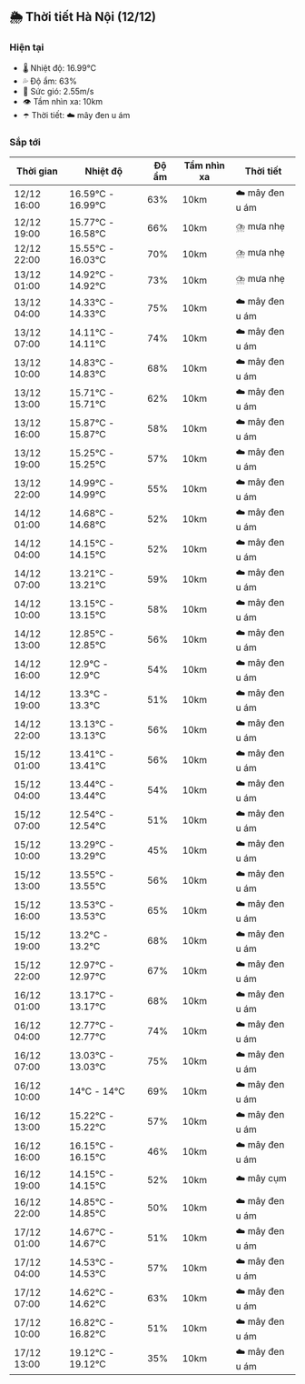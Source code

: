## 🌦️ Thời tiết Hà Nội (12/12)

### Hiện tại

- 🌡️ Nhiệt độ: 16.99℃
- 💦 Độ ẩm: 63%
- 💨 Sức gió: 2.55m/s
- 👁️ Tầm nhìn xa: 10km
- ☂️ Thời tiết: ☁️ mây đen u ám

### Sắp tới

| Thời gian | Nhiệt độ | Độ ẩm | Tầm nhìn xa | Thời tiết |
| --- | --- | --- | --- | --- |
| 12/12 16:00 | 16.59℃ - 16.99℃ | 63% | 10km | ☁️ mây đen u ám |
| 12/12 19:00 | 15.77℃ - 16.58℃ | 66% | 10km | ⛈️ mưa nhẹ |
| 12/12 22:00 | 15.55℃ - 16.03℃ | 70% | 10km | ⛈️ mưa nhẹ |
| 13/12 01:00 | 14.92℃ - 14.92℃ | 73% | 10km | ⛈️ mưa nhẹ |
| 13/12 04:00 | 14.33℃ - 14.33℃ | 75% | 10km | ☁️ mây đen u ám |
| 13/12 07:00 | 14.11℃ - 14.11℃ | 74% | 10km | ☁️ mây đen u ám |
| 13/12 10:00 | 14.83℃ - 14.83℃ | 68% | 10km | ☁️ mây đen u ám |
| 13/12 13:00 | 15.71℃ - 15.71℃ | 62% | 10km | ☁️ mây đen u ám |
| 13/12 16:00 | 15.87℃ - 15.87℃ | 58% | 10km | ☁️ mây đen u ám |
| 13/12 19:00 | 15.25℃ - 15.25℃ | 57% | 10km | ☁️ mây đen u ám |
| 13/12 22:00 | 14.99℃ - 14.99℃ | 55% | 10km | ☁️ mây đen u ám |
| 14/12 01:00 | 14.68℃ - 14.68℃ | 52% | 10km | ☁️ mây đen u ám |
| 14/12 04:00 | 14.15℃ - 14.15℃ | 52% | 10km | ☁️ mây đen u ám |
| 14/12 07:00 | 13.21℃ - 13.21℃ | 59% | 10km | ☁️ mây đen u ám |
| 14/12 10:00 | 13.15℃ - 13.15℃ | 58% | 10km | ☁️ mây đen u ám |
| 14/12 13:00 | 12.85℃ - 12.85℃ | 56% | 10km | ☁️ mây đen u ám |
| 14/12 16:00 | 12.9℃ - 12.9℃ | 54% | 10km | ☁️ mây đen u ám |
| 14/12 19:00 | 13.3℃ - 13.3℃ | 51% | 10km | ☁️ mây đen u ám |
| 14/12 22:00 | 13.13℃ - 13.13℃ | 56% | 10km | ☁️ mây đen u ám |
| 15/12 01:00 | 13.41℃ - 13.41℃ | 56% | 10km | ☁️ mây đen u ám |
| 15/12 04:00 | 13.44℃ - 13.44℃ | 54% | 10km | ☁️ mây đen u ám |
| 15/12 07:00 | 12.54℃ - 12.54℃ | 51% | 10km | ☁️ mây đen u ám |
| 15/12 10:00 | 13.29℃ - 13.29℃ | 45% | 10km | ☁️ mây đen u ám |
| 15/12 13:00 | 13.55℃ - 13.55℃ | 56% | 10km | ☁️ mây đen u ám |
| 15/12 16:00 | 13.53℃ - 13.53℃ | 65% | 10km | ☁️ mây đen u ám |
| 15/12 19:00 | 13.2℃ - 13.2℃ | 68% | 10km | ☁️ mây đen u ám |
| 15/12 22:00 | 12.97℃ - 12.97℃ | 67% | 10km | ☁️ mây đen u ám |
| 16/12 01:00 | 13.17℃ - 13.17℃ | 68% | 10km | ☁️ mây đen u ám |
| 16/12 04:00 | 12.77℃ - 12.77℃ | 74% | 10km | ☁️ mây đen u ám |
| 16/12 07:00 | 13.03℃ - 13.03℃ | 75% | 10km | ☁️ mây đen u ám |
| 16/12 10:00 | 14℃ - 14℃ | 69% | 10km | ☁️ mây đen u ám |
| 16/12 13:00 | 15.22℃ - 15.22℃ | 57% | 10km | ☁️ mây đen u ám |
| 16/12 16:00 | 16.15℃ - 16.15℃ | 46% | 10km | ☁️ mây đen u ám |
| 16/12 19:00 | 14.15℃ - 14.15℃ | 52% | 10km | ☁️ mây cụm |
| 16/12 22:00 | 14.85℃ - 14.85℃ | 50% | 10km | ☁️ mây đen u ám |
| 17/12 01:00 | 14.67℃ - 14.67℃ | 51% | 10km | ☁️ mây đen u ám |
| 17/12 04:00 | 14.53℃ - 14.53℃ | 57% | 10km | ☁️ mây đen u ám |
| 17/12 07:00 | 14.62℃ - 14.62℃ | 63% | 10km | ☁️ mây đen u ám |
| 17/12 10:00 | 16.82℃ - 16.82℃ | 51% | 10km | ☁️ mây đen u ám |
| 17/12 13:00 | 19.12℃ - 19.12℃ | 35% | 10km | ☁️ mây đen u ám |
